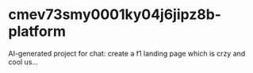 # cmev73smy0001ky04j6jipz8b-platform
AI-generated project for chat: create a f1 landing page which is crzy and cool us...

